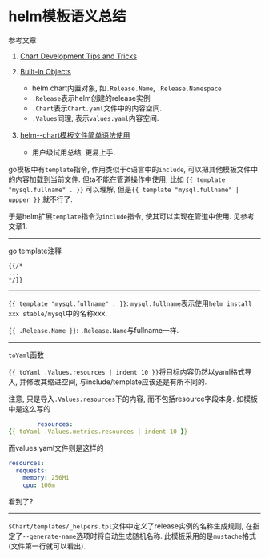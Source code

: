 # helm模板语义总结

参考文章 

1. [Chart Development Tips and Tricks](https://helm.sh/docs/howto/charts_tips_and_tricks/)

2. [Built-in Objects](https://helm.sh/docs/topics/chart_template_guide/builtin_objects/)
    - helm chart内置对象, 如`.Release.Name`, `.Release.Namespace`
    - `.Release`表示helm创建的release实例
    - `.Chart`表示`Chart.yaml`文件中的内容空间.
    - `.Values`同理, 表示`values.yaml`内容空间.

3. [helm--chart模板文件简单语法使用](https://www.cnblogs.com/DaweiJ/articles/8779256.html)
    - 用户级试用总结, 更易上手.

go模板中有`template`指令, 作用类似于c语言中的`include`, 可以把其他模板文件中的内容加载到当前文件. 但ta不能在管道操作中使用, 比如 `{{ template "mysql.fullname" . }}` 可以理解, 但是`{{ template "mysql.fullname" | uppper }}` 就不行了.

于是helm扩展`template`指令为`include`指令, 使其可以实现在管道中使用. 见参考文章1.

------

go template注释

```
{{/*
...
*/}}
```

------

`{{ template "mysql.fullname" . }}`: `mysql.fullname`表示使用`helm install xxx stable/mysql`中的名称xxx.

`{{ .Release.Name }}`: `.Release.Name`与fullname一样.

------

`toYaml`函数

`{{ toYaml .Values.resources | indent 10 }}`将目标内容仍然以yaml格式导入, 并修改其缩进空间, 与include/template应该还是有所不同的. 

注意, 只是导入`.Values.resources`下的内容, 而不包括resource字段本身. 如模板中是这么写的

```yaml
        resources:
{{ toYaml .Values.metrics.resources | indent 10 }}
```

而values.yaml文件则是这样的

```yaml
resources:
  requests:
    memory: 256Mi
    cpu: 100m
```

看到了?

------

`$Chart/templates/_helpers.tpl`文件中定义了release实例的名称生成规则, 在指定了`--generate-name`选项时将自动生成随机名称. 此模板采用的是`mustache`格式(文件第一行就可以看出).
